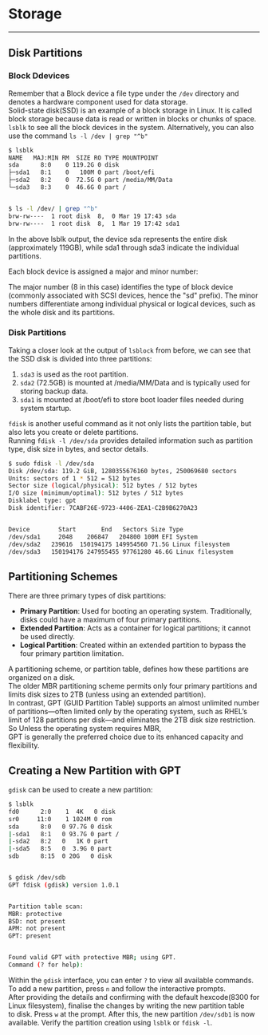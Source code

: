 # Storage

---

## Disk Partitions

### Block Ddevices

Remember that a Block device a file type under the `/dev` directory and denotes a hardware component used for data storage.  
Solid-state disk(SSD) is an example of a block storage in Linux. It is called block storage because data is read or written in blocks or chunks of space.  
`lsblk` to see all the block devices in the system.
Alternatively, you can also use the command `ls -l /dev | grep "^b"`
```bash
$ lsblk
NAME   MAJ:MIN RM  SIZE RO TYPE MOUNTPOINT
sda      8:0    0 119.2G 0 disk 
├─sda1   8:1    0   100M 0 part /boot/efi
├─sda2   8:2    0  72.5G 0 part /media/MM/Data
└─sda3   8:3    0  46.6G 0 part /


$ ls -l /dev/ | grep "^b"
brw-rw----  1 root disk  8,  0 Mar 19 17:43 sda
brw-rw----  1 root disk  8,  1 Mar 19 17:42 sda1
```

In the above lsblk output, the device sda represents the entire disk (approximately 119GB), while sda1 through sda3 indicate the individual partitions.

Each block device is assigned a major and minor number:

The major number (8 in this case) identifies the type of block device (commonly associated with SCSI devices, hence the "sd" prefix).
The minor numbers differentiate among individual physical or logical devices, such as the whole disk and its partitions.

### Disk Partitions

Taking a closer look at the output of `lsblock` from before, we can see that the SSD disk is divided into three partitions:  
1. `sda3` is used as the root partition.
2. `sda2` (72.5GB) is mounted at /media/MM/Data and is typically used for storing backup data.
3. `sda1` is mounted at /boot/efi to store boot loader files needed during system startup.

`fdisk` is another useful command as it not only lists the partition table, but also lets you create or delete partitions.   
Running `fdisk -l /dev/sda` provides detailed information such as partition type, disk size in bytes, and sector details.  
```bash
$ sudo fdisk -l /dev/sda
Disk /dev/sda: 119.2 GiB, 1280355676160 bytes, 250069680 sectors
Units: sectors of 1 * 512 = 512 bytes
Sector size (logical/physical): 512 bytes / 512 bytes
I/O size (minimum/optimal): 512 bytes / 512 bytes
Disklabel type: gpt
Disk identifier: 7CABF26E-9723-4406-ZEA1-C2B9B6270A23


Device        Start       End   Sectors Size Type
/dev/sda1     2048    206847   204800 100M EFI System
/dev/sda2   239616  150194175 149954560 71.5G Linux filesystem
/dev/sda3   150194176 247955455 97761280 46.6G Linux filesystem
```

## Partitioning Schemes

There are three primary types of disk partitions:

- **Primary Partition**: Used for booting an operating system. Traditionally, disks could have a maximum of four primary partitions.
- **Extended Partition**: Acts as a container for logical partitions; it cannot be used directly.
- **Logical Partition**: Created within an extended partition to bypass the four primary partition limitation.

A partitioning scheme, or partition table, defines how these partitions are organized on a disk.  
The older MBR partitioning scheme permits only four primary partitions and limits disk sizes to 2TB (unless using an extended partition).  
In contrast, GPT (GUID Partition Table) supports an almost unlimited number of partitions—often limited only by the operating system, 
such as RHEL’s limit of 128 partitions per disk—and eliminates the 2TB disk size restriction. So Unless the operating system requires MBR,  
GPT is generally the preferred choice due to its enhanced capacity and flexibility.

## Creating a New Partition with GPT

`gdisk` can be used to create a new partition:  
```bash
$ lsblk
fd0      2:0    1  4K   0 disk
sr0     11:0    1 1024M 0 rom
sda      8:0   0 97.7G 0 disk
|-sda1   8:1   0 93.7G 0 part /
|-sda2   8:2   0   1K 0 part
|-sda5   8:5   0  3.9G 0 part
sdb      8:15  0 20G   0 disk


$ gdisk /dev/sdb
GPT fdisk (gdisk) version 1.0.1


Partition table scan:
MBR: protective
BSD: not present
APM: not present
GPT: present


Found valid GPT with protective MBR; using GPT.
Command (? for help):
```
Within the `gdisk` interface, you can enter `?` to view all available commands. To add a new partition, press `n` and follow the interactive prompts.  
After providing the details and confirming with the default hexcode(8300 for Linux filesystem), finalise the changes by writing the new partition table  
to disk. Press `w` at the prompt. After this, the new partition `/dev/sdb1` is now available. Verify the partition creation using `lsblk` or `fdisk -l`.

